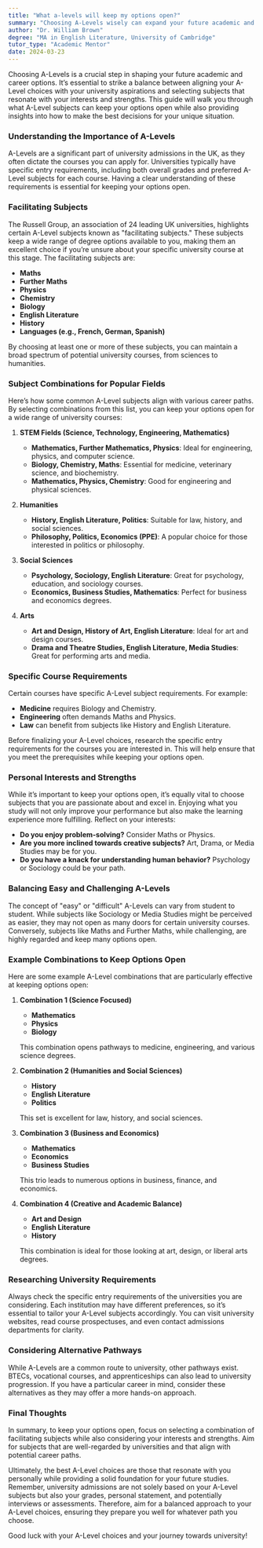 ```yaml
---
title: "What a-levels will keep my options open?"
summary: "Choosing A-Levels wisely can expand your future academic and career options, aligning with both your interests and university aspirations."
author: "Dr. William Brown"
degree: "MA in English Literature, University of Cambridge"
tutor_type: "Academic Mentor"
date: 2024-03-23
---
```


Choosing A-Levels is a crucial step in shaping your future academic and career options. It’s essential to strike a balance between aligning your A-Level choices with your university aspirations and selecting subjects that resonate with your interests and strengths. This guide will walk you through what A-Level subjects can keep your options open while also providing insights into how to make the best decisions for your unique situation.

### Understanding the Importance of A-Levels

A-Levels are a significant part of university admissions in the UK, as they often dictate the courses you can apply for. Universities typically have specific entry requirements, including both overall grades and preferred A-Level subjects for each course. Having a clear understanding of these requirements is essential for keeping your options open.

### Facilitating Subjects

The Russell Group, an association of 24 leading UK universities, highlights certain A-Level subjects known as "facilitating subjects." These subjects keep a wide range of degree options available to you, making them an excellent choice if you’re unsure about your specific university course at this stage. The facilitating subjects are:

- **Maths**
- **Further Maths**
- **Physics**
- **Chemistry**
- **Biology**
- **English Literature**
- **History**
- **Languages (e.g., French, German, Spanish)**

By choosing at least one or more of these subjects, you can maintain a broad spectrum of potential university courses, from sciences to humanities.

### Subject Combinations for Popular Fields

Here’s how some common A-Level subjects align with various career paths. By selecting combinations from this list, you can keep your options open for a wide range of university courses:

1. **STEM Fields (Science, Technology, Engineering, Mathematics)**
   - **Mathematics, Further Mathematics, Physics**: Ideal for engineering, physics, and computer science.
   - **Biology, Chemistry, Maths**: Essential for medicine, veterinary science, and biochemistry.
   - **Mathematics, Physics, Chemistry**: Good for engineering and physical sciences.

2. **Humanities**
   - **History, English Literature, Politics**: Suitable for law, history, and social sciences.
   - **Philosophy, Politics, Economics (PPE)**: A popular choice for those interested in politics or philosophy.

3. **Social Sciences**
   - **Psychology, Sociology, English Literature**: Great for psychology, education, and sociology courses.
   - **Economics, Business Studies, Mathematics**: Perfect for business and economics degrees.

4. **Arts**
   - **Art and Design, History of Art, English Literature**: Ideal for art and design courses.
   - **Drama and Theatre Studies, English Literature, Media Studies**: Great for performing arts and media.

### Specific Course Requirements

Certain courses have specific A-Level subject requirements. For example:

- **Medicine** requires Biology and Chemistry.
- **Engineering** often demands Maths and Physics.
- **Law** can benefit from subjects like History and English Literature.

Before finalizing your A-Level choices, research the specific entry requirements for the courses you are interested in. This will help ensure that you meet the prerequisites while keeping your options open.

### Personal Interests and Strengths

While it’s important to keep your options open, it’s equally vital to choose subjects that you are passionate about and excel in. Enjoying what you study will not only improve your performance but also make the learning experience more fulfilling. Reflect on your interests:

- **Do you enjoy problem-solving?** Consider Maths or Physics.
- **Are you more inclined towards creative subjects?** Art, Drama, or Media Studies may be for you.
- **Do you have a knack for understanding human behavior?** Psychology or Sociology could be your path.

### Balancing Easy and Challenging A-Levels

The concept of "easy" or "difficult" A-Levels can vary from student to student. While subjects like Sociology or Media Studies might be perceived as easier, they may not open as many doors for certain university courses. Conversely, subjects like Maths and Further Maths, while challenging, are highly regarded and keep many options open.

### Example Combinations to Keep Options Open

Here are some example A-Level combinations that are particularly effective at keeping options open:

1. **Combination 1 (Science Focused)**
   - **Mathematics**
   - **Physics**
   - **Biology**

   This combination opens pathways to medicine, engineering, and various science degrees.

2. **Combination 2 (Humanities and Social Sciences)**
   - **History**
   - **English Literature**
   - **Politics**

   This set is excellent for law, history, and social sciences.

3. **Combination 3 (Business and Economics)**
   - **Mathematics**
   - **Economics**
   - **Business Studies**

   This trio leads to numerous options in business, finance, and economics.

4. **Combination 4 (Creative and Academic Balance)**
   - **Art and Design**
   - **English Literature**
   - **History**

   This combination is ideal for those looking at art, design, or liberal arts degrees.

### Researching University Requirements

Always check the specific entry requirements of the universities you are considering. Each institution may have different preferences, so it’s essential to tailor your A-Level subjects accordingly. You can visit university websites, read course prospectuses, and even contact admissions departments for clarity.

### Considering Alternative Pathways

While A-Levels are a common route to university, other pathways exist. BTECs, vocational courses, and apprenticeships can also lead to university progression. If you have a particular career in mind, consider these alternatives as they may offer a more hands-on approach.

### Final Thoughts

In summary, to keep your options open, focus on selecting a combination of facilitating subjects while also considering your interests and strengths. Aim for subjects that are well-regarded by universities and that align with potential career paths. 

Ultimately, the best A-Level choices are those that resonate with you personally while providing a solid foundation for your future studies. Remember, university admissions are not solely based on your A-Level subjects but also your grades, personal statement, and potentially interviews or assessments. Therefore, aim for a balanced approach to your A-Level choices, ensuring they prepare you well for whatever path you choose.

Good luck with your A-Level choices and your journey towards university!
    